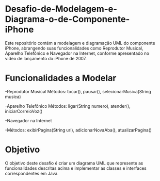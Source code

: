 # Desafio-de-Modelagem-e-Diagrama-o-de-Componente-iPhone

Este repositório contém a modelagem e diagramação UML do componente iPhone, abrangendo suas funcionalidades como Reprodutor Musical, Aparelho Telefônico e Navegador na Internet, conforme apresentado no vídeo de lançamento do iPhone de 2007.

# Funcionalidades a Modelar
-Reprodutor Musical Métodos: tocar(), pausar(), selecionarMusica(String musica)

-Aparelho Telefônico Métodos: ligar(String numero), atender(), iniciarCorreioVoz()

-Navegador na Internet

-Métodos: exibirPagina(String url), adicionarNovaAba(), atualizarPagina()

# Objetivo
O objetivo deste desafio é criar um diagrama UML que represente as funcionalidades descritas acima e implementar as classes e interfaces correspondentes em Java.
